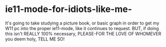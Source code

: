 # ie11-mode-for-idiots-like-me-
It's going to take studying a picture book, or basic graph in order to get my W11 pc into the proper ie11-mode, like it continues to request. BUT, if doing this isn't REALLY 100% necessary, PLEASE-FOR THE LOVE OF WHOMEVER you deem holy, TELL ME SO!
